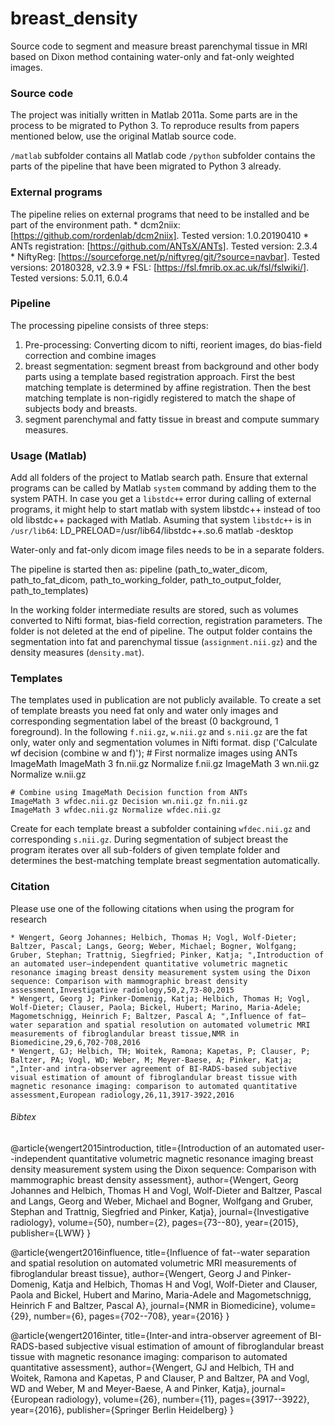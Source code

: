 # breast_density
Source code to segment and measure breast parenchymal tissue in MRI based on Dixon method 
containing water-only and fat-only weighted images. 

### Source code
The project was initially written in Matlab 2011a. Some parts are in the process to be migrated to Python 3. 
To reproduce results from papers mentioned below, use the original Matlab source code. 

`/matlab` subfolder contains all Matlab code
`/python` subfolder contains the parts of the pipeline that have been migrated to Python 3 already. 

### External programs
The pipeline relies on external programs that need to be installed and be part of the environment path.
    * dcm2niix: [https://github.com/rordenlab/dcm2niix]. Tested version: 1.0.20190410
    * ANTs registration: [https://github.com/ANTsX/ANTs]. Tested version: 2.3.4
    * NiftyReg: [https://sourceforge.net/p/niftyreg/git/?source=navbar]. Tested versions: 20180328, v2.3.9
    * FSL: [https://fsl.fmrib.ox.ac.uk/fsl/fslwiki/]. Tested versions: 5.0.11, 6.0.4

### Pipeline
The processing pipeline consists of three steps:
  1. Pre-processing: Converting dicom to nifti, reorient images, do bias-field correction and combine images
  2. breast segmentation: segment breast from background and other body parts using a template based registration approach. First the best matching template is determined by affine registration. Then the best matching template is non-rigidly registered to match the shape of subjects body and breasts. 
  3. segment parenchymal and fatty tissue in breast and compute summary measures. 

### Usage (Matlab)
Add all folders of the project to Matlab search path. Ensure that external programs can be called by Matlab `system` command by adding them to the system PATH. In case you get a `libstdc++` error during calling of external programs, it might help to start matlab with system libstdc++ instead of too old libstdc++ packaged with Matlab. Asuming that system `libstdc++` is in `/usr/lib64`:
    LD_PRELOAD=/usr/lib64/libstdc++.so.6 matlab -desktop

Water-only and fat-only dicom image files needs to be in a separate folders. 

The pipeline is started then as:
    pipeline (path_to_water_dicom, path_to_fat_dicom, path_to_working_folder, path_to_output_folder, path_to_templates)
    
In the working folder intermediate results are stored, such as volumes converted to Nifti format, bias-field correction, registration parameters. The folder is not deleted at the end of pipeline. The output folder contains the segmentation into fat and parenchymal tissue (`assignment.nii.gz`) and the density measures (`density.mat`). 

### Templates
The templates used in publication are not publicly available. 
To create a set of template breasts you need fat only and water only images and corresponding segmentation label of the breast (0 background, 1 foreground). In the following `f.nii.gz`, `w.nii.gz` and `s.nii.gz` are the fat only, water only and segmentation volumes in Nifti format. 
disp ('Calculate wf decision (combine w and f)');
    # First normalize images using ANTs ImageMath
    ImageMath 3 fn.nii.gz Normalize f.nii.gz
    ImageMath 3 wn.nii.gz Normalize w.nii.gz
    
    # Combine using ImageMath Decision function from ANTs
    ImageMath 3 wfdec.nii.gz Decision wn.nii.gz fn.nii.gz
    ImageMath 3 wfdec.nii.gz Normalize wfdec.nii.gz

Create for each template breast a subfolder containing `wfdec.nii.gz` and corresponding `s.nii.gz`. During segmentation of subject breast the program iterates over all sub-folders of given template folder and determines the best-matching template breast segmentation automatically. 

### Citation
Please use one of the following citations when using the program for research

    * Wengert, Georg Johannes; Helbich, Thomas H; Vogl, Wolf-Dieter; Baltzer, Pascal; Langs, Georg; Weber, Michael; Bogner, Wolfgang; Gruber, Stephan; Trattnig, Siegfried; Pinker, Katja; ",Introduction of an automated user–independent quantitative volumetric magnetic resonance imaging breast density measurement system using the Dixon sequence: Comparison with mammographic breast density assessment,Investigative radiology,50,2,73-80,2015
    * Wengert, Georg J; Pinker‐Domenig, Katja; Helbich, Thomas H; Vogl, Wolf‐Dieter; Clauser, Paola; Bickel, Hubert; Marino, Maria‐Adele; Magometschnigg, Heinrich F; Baltzer, Pascal A; ",Influence of fat–water separation and spatial resolution on automated volumetric MRI measurements of fibroglandular breast tissue,NMR in Biomedicine,29,6,702-708,2016
    * Wengert, GJ; Helbich, TH; Woitek, Ramona; Kapetas, P; Clauser, P; Baltzer, PA; Vogl, WD; Weber, M; Meyer-Baese, A; Pinker, Katja; ",Inter-and intra-observer agreement of BI-RADS-based subjective visual estimation of amount of fibroglandular breast tissue with magnetic resonance imaging: comparison to automated quantitative assessment,European radiology,26,11,3917-3922,2016

###### Bibtex
@article{wengert2015introduction,
  title={Introduction of an automated user--independent quantitative volumetric magnetic resonance imaging breast density measurement system using the Dixon sequence: Comparison with mammographic breast density assessment},
  author={Wengert, Georg Johannes and Helbich, Thomas H and Vogl, Wolf-Dieter and Baltzer, Pascal and Langs, Georg and Weber, Michael and Bogner, Wolfgang and Gruber, Stephan and Trattnig, Siegfried and Pinker, Katja},
  journal={Investigative radiology},
  volume={50},
  number={2},
  pages={73--80},
  year={2015},
  publisher={LWW}
}

@article{wengert2016influence,
  title={Influence of fat--water separation and spatial resolution on automated volumetric MRI measurements of fibroglandular breast tissue},
  author={Wengert, Georg J and Pinker-Domenig, Katja and Helbich, Thomas H and Vogl, Wolf-Dieter and Clauser, Paola and Bickel, Hubert and Marino, Maria-Adele and Magometschnigg, Heinrich F and Baltzer, Pascal A},
  journal={NMR in Biomedicine},
  volume={29},
  number={6},
  pages={702--708},
  year={2016}
}

@article{wengert2016inter,
  title={Inter-and intra-observer agreement of BI-RADS-based subjective visual estimation of amount of fibroglandular breast tissue with magnetic resonance imaging: comparison to automated quantitative assessment},
  author={Wengert, GJ and Helbich, TH and Woitek, Ramona and Kapetas, P and Clauser, P and Baltzer, PA and Vogl, WD and Weber, M and Meyer-Baese, A and Pinker, Katja},
  journal={European radiology},
  volume={26},
  number={11},
  pages={3917--3922},
  year={2016},
  publisher={Springer Berlin Heidelberg}
}
 
